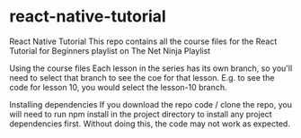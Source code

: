 # react-native-tutorial
React Native Tutorial
This repo contains all the course files for the React Tutorial for Beginners playlist on The Net Ninja Playlist

Using the course files
Each lesson in the series has its own branch, so you'll need to select that branch to see the coe for that lesson. E.g. to see the code for lesson 10, you would select the lesson-10 branch.

Installing dependencies
If you download the repo code / clone the repo, you will need to run npm install in the project directory to install any project dependencies first. Without doing this, the code may not work as expected.
